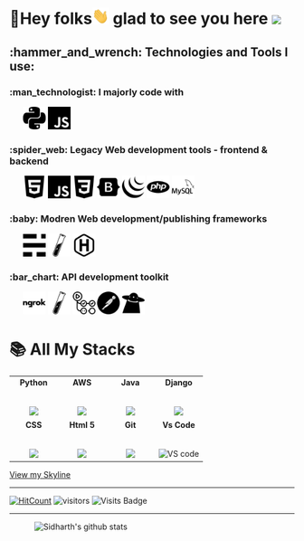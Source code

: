 # :star2:Hey folks<img src="icons/wave.gif" width="30px" /> glad to see you here <img src="https://media1.tenor.com/images/cb8a955868507a9d44ecd84f723096dc/tenor.gif?itemid=15341790" width="30px" />

<!--
**sid-r-singh/sid-r-singh** is a ✨ _special_ ✨ repository because its `README.md` (this file) appears on your GitHub profile.

Here are some ideas to get you started:

- 🔭 I’m currently working on ...
- 🌱 I’m currently learning ...
- 👯 I’m looking to collaborate on ...
- 🤔 I’m looking for help with ...
- 💬 Ask me about ...
- 📫 How to reach me: ...
- 😄 Pronouns: ...
- ⚡ Fun fact: ...
-->
 <!-- GitHub README Stats -->
 <!-- <img height="auto" align="left" src="https://github-readme-stats.vercel.app/api/top-langs/?username=sid-r-singh&layout=compact&langs_count=8&bg_color=90,7367f0,b780ec&title_color=fff&text_color=fff&icon_color=fff" />  -->
<h2 align="left">:hammer_and_wrench: Technologies and Tools I use:</h2>
	<h3 align="left">:man_technologist: I majorly code with</h3>
		<p align="left">
			&nbsp; &nbsp; &nbsp;
			<img src="icons/bnw/python_simpleicons.svg" alt="python" left="20px" width="40" height="40"/>
			<img src="icons/bnw/javascript.svg" alt="javascript" width="40" height="40"/>
    	</p>
	<h3 align="left">:spider_web: Legacy Web development tools - frontend & backend </h3>
		<p align="left">
			&nbsp; &nbsp; &nbsp;
			<img src="icons/bnw/html 5.svg" alt="html5" width="40" height="40"/>
			<img src="icons/bnw/javascript.svg" alt="javascript" width="40" height="40"/>
			<img src="icons/bnw/css 3.svg" alt="css3" width="40" height="40"/>
			<img src="icons/bnw/bootstrap.svg" alt="bootstrap" width="40" height="40"/>
			<img src="icons/bnw/jquery.svg" alt="jquery" width="40" height="40"/>
			<img src="icons/bnw/php.svg" alt="php" width="40" height="40"/>
			<img src="icons/bnw/mysql.svg" alt="mysql" width="40" height="40"/> 
    	</p>
	<h3 align="left">:baby: Modren Web development/publishing frameworks</h3>
		<p align="left">
			&nbsp; &nbsp; &nbsp;
			<img src="icons/bnw/ghost.svg" alt="ghost" width="40" height="40"/> 
			<img src="icons/bnw/jekyll.svg" alt="jekyll" width="40" height="40"/>
			<img src="icons/bnw/hugo.svg" alt="hugo" width="40" height="40"/>
    	</p>
	<h3 align="left">:bar_chart: API development toolkit</h3>
		<p align="left">
			&nbsp; &nbsp; &nbsp;
			<img src="icons/bnw/ngrok.svg" alt="ngrok" width="40" height="40"/> <img src="icons/bnw/jekyll.svg" alt="jekyll" width="40" height="40"/> 
			<img src="icons/bnw/githubactions.svg" alt="githubactions" width="40" height="40"/>
			<img src="icons/bnw/postman.svg" alt="postman" width="40" height="40"/> <img src="icons/bnw/hoppscotch.svg" alt="hoppscotch" width="40" height="40"/> 
    	</p>
	
		
    

# :books: All My Stacks

<table>
  <tbody>
    <tr valign="top">
      <td width="25%" align="center">
	      <span><strong>Python</strong></span><br><br><br>
        <img height="100px" src="https://upload.wikimedia.org/wikipedia/commons/thumb/c/c3/Python-logo-notext.svg/1200px-Python-logo-notext.svg.png">
      </td>
      <td width="25%" align="center">
	      <span><strong>AWS</strong></span><br><br><br>
        <img height="64px" src="https://cdn.svgporn.com/logos/aws.svg">
      </td>
      <td width="25%" align="center">
        <span><strong>Java</strong></span><br><br><br>
        <img height="100px" src="https://upload.wikimedia.org/wikipedia/en/thumb/3/30/Java_programming_language_logo.svg/1200px-Java_programming_language_logo.svg.png">
      </td>
      <td width="25%" align="center">
        <span><strong>Django</strong></span><br><br><br>
        <img height="64px" src="https://encrypted-tbn0.gstatic.com/images?q=tbn%3AANd9GcRlHpEsRq4pIo4vTLAn24qGNwG41dFdXLJwsQ&usqp=CAU">
      </td>
     </tr>
    <tr valign="top">
      <td width="25%" align="center">
        <span><strong>CSS</strong></span><br><br><br>
        <img height="64px" src="https://cdn.svgporn.com/logos/css-3.svg">
      </td>
      <td width="25%" align="center">
        <span><strong>Html 5</strong></span><br><br><br>
        <img height="64px" src="https://cdn.svgporn.com/logos/html-5.svg">
      </td>
      <td width="25%" align="center">
        <span><strong>Git</strong></span><br><br><br>
        <img height="64px" src="https://cdn.svgporn.com/logos/git-icon.svg">
      </td>
      <td width="25%" align="center">
        <span><strong>Vs Code</strong></span><br><br><br>
        <img height="64px" title="VS code" src="https://cdn.svgporn.com/logos/visual-studio-code.svg">
      </td>
    </tr>

  </tbody>
</table>

<a href="https://skyline.github.com/sid-r-singh/2020">View my Skyline</a>

---
[![HitCount](http://hits.dwyl.com/sid-r-singh/telegram-python.svg)](http://hits.dwyl.com/sid-r-singh/sid-r-singh)
![visitors](https://visitor-badge.glitch.me/badge?page_id=sid-r-singh.sid-r-singh)
![Visits Badge](https://badges.pufler.dev/visits/sid-r-singh/sid-r-singh?style=for-the-badge&logo=github)

---


  <a href="https://gitstats.me/sid-r-singh">
    <img width="460" height="auto" align="right" alt="Sidharth's github stats" 
         src="https://github-readme-stats.vercel.app/api?username=sid-r-singh&show_icons=true&count_private=true&include_all_commits=true&bg_color=fff&title_color=000&text_color=000&icon_color=000" />
